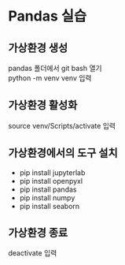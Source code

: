 # Pandas 실습

## 가상환경 생성
pandas 폴더에서 git bash 열기  
python -m venv venv 입력

## 가상환경 활성화
source venv/Scripts/activate 입력

## 가상환경에서의 도구 설치
- pip install jupyterlab 
- pip install openpyxl
- pip install pandas
- pip install numpy
- pip install seaborn

## 가상환경 종료
deactivate 입력